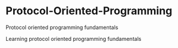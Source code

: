 # Protocol-Oriented-Programming
Protocol oriented programming fundamentals 

Learning protocol oriented programming fundamentals 
